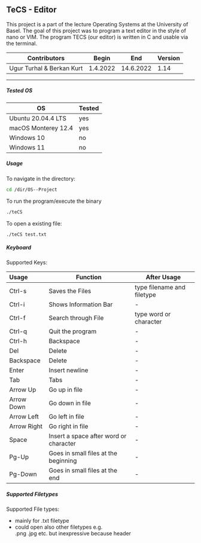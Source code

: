 ## TeCS - Editor

This project is a part of the lecture Operating Systems at the University of Basel. The goal of this project was to program a text editor in the style of nano or VIM. The program TECS (our editor) is written in C and usable via the terminal.  

| Contributors              | Begin    | End       | Version |
| ------------------------- | -------- | --------- | ------- |
| Ugur Turhal & Berkan Kurt | 1.4.2022 | 14.6.2022 | 1.14    |

___



##### Tested OS

| OS                  | Tested |
| ------------------- | ------ |
| Ubuntu 20.04.4 LTS  | yes    |
| macOS Monterey 12.4 | yes    |
| Windows 10          | no     |
| Windows 11          | no     |





##### Usage

To navigate in the directory:

```bash
cd /dir/OS--Project
```



To run the program/execute the binary 

```bash
./teCS
```



To open a existing file:

```
./teCS test.txt
```





##### Keyboard 

Supported Keys:

| Usage       | Function                               | After Usage                |
| :---------- | -------------------------------------- | -------------------------- |
| Ctrl-s      | Saves the Files                        | type filename and filetype |
| Ctrl-i      | Shows Information Bar                  | -                          |
| Ctrl-f      | Search through File                    | type word or character     |
| Ctrl-q      | Quit the program                       | -                          |
| Ctrl-h      | Backspace                              | -                          |
| Del         | Delete                                 | -                          |
| Backspace   | Delete                                 | -                          |
| Enter       | Insert newline                         | -                          |
| Tab         | Tabs                                   | -                          |
| Arrow Up    | Go up in file                          | -                          |
| Arrow Down  | Go down in file                        | -                          |
| Arrow Left  | Go left in file                        | -                          |
| Arrow Right | Go right in file                       | -                          |
| Space       | Insert a space after word or character | -                          |
| Pg-Up       | Goes in small files at the beginning   | -                          |
| Pg-Down     | Goes in small files at the end         | -                          |





##### Supported Filetypes

Supported File types: 

- mainly for .txt filetype 
- could open also other filetypes e.g.  
  .png .jpg  etc. but inexpressive because header

